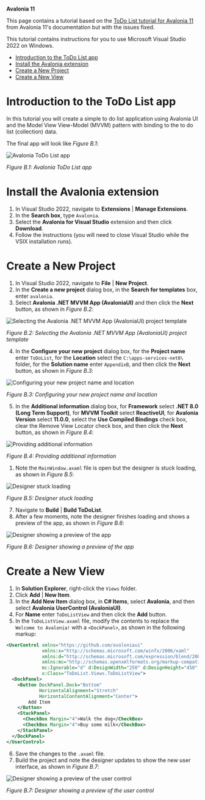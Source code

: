 **Avalonia 11**

This page contains a tutorial based on the [ToDo List tutorial for Avalonia 11](https://docs.avaloniaui.net/docs/next/tutorials/todo-list-app/) 
from Avalonia 11's documentation but with the issues fixed.

This tutorial contains instructions for you to use Microsoft Visual Studio 2022 on Windows.

- [Introduction to the ToDo List app](#introduction-to-the-todo-list-app)
- [Install the Avalonia extension](#install-the-avalonia-extension)
- [Create a New Project](#create-a-new-project)
- [Create a New View](#create-a-new-view)


# Introduction to the ToDo List app

In this tutorial you will create a simple to do list application using Avalonia UI and the Model View View-Model (MVVM) pattern with binding to the to do list (collection) data.

The final app will look like *Figure B.1*:

![Avalonia ToDo List app](avalonia/avalonia-todo-01.png)

*Figure B.1: Avalonia ToDo List app*

# Install the Avalonia extension

1. In Visual Studio 2022, navigate to **Extensions** | **Manage Extensions**.
2. In the **Search box**, type `Avalonia`.
3. Select the **Avalonia for Visual Studio** extension and then click **Download**.
4. Follow the instructions (you will need to close Visual Studio while the VSIX installation runs).

# Create a New Project

1. In Visual Studio 2022, navigate to **File** | **New Project**.
2. In the **Create a new project** dialog box, in the **Search for templates** box, enter `avalonia`.
3. Select **Avalonia .NET MVVM App (AvaloniaUI)** and then click the **Next** button, as shown in *Figure B.2*:

![Selecting the Avalonia .NET MVVM App (AvaloniaUI) project template](avalonia/avalonia-todo-02.png)

*Figure B.2: Selecting the Avalonia .NET MVVM App (AvaloniaUI) project template*

4. In the **Configure your new project** dialog box, for the **Project name** enter `ToDoList`, for the **Location** select the `C:\apps-services-net8\` folder, for the **Solution name** enter `AppendixB`, and then click the **Next** button, as shown in *Figure B.3*:

![Configuring your new project name and location](avalonia/avalonia-todo-03.png)

*Figure B.3: Configuring your new project name and location*

5. In the **Additional information** dialog box, for **Framework** select **.NET 8.0 (Long Term Support)**, for **MVVM Toolkit** select **ReactiveUI**, for **Avalonia Version** select **11.0.0**, select the **Use Compiled Bindings** check box, clear the Remove View Locator check box, and then click the **Next** button, as shown in *Figure B.4*:

![Providing additional information](avalonia/avalonia-todo-04.png)

*Figure B.4: Providing additional information*

1. Note the `MainWindow.axaml` file is open but the designer is stuck loading, as shown in *Figure B.5*:

![Designer stuck loading](avalonia/avalonia-todo-05.png)

*Figure B.5: Designer stuck loading*

7. Navigate to **Build** | **Build ToDoList**.
8. After a few moments, note the designer finishes loading and shows a preview of the app, as shown in *Figure B.6*:

![Designer showing a preview of the app](avalonia/avalonia-todo-06.png)

*Figure B.6: Designer showing a preview of the app*

# Create a New View

1. In **Solution Explorer**, right-click the `Views` folder.
2. Click **Add** | **New Item**.
3. In the **Add New Item** dialog box, in **C# Items**, select **Avalonia**, and then select **Avalonia UserControl (AvaloniaUI)**.
4. For **Name** enter `ToDoListView` and then click the **Add** button.
5. In the `ToDoListView.axaml` file, modify the contents to replace the `Welcome to Avalonia!` with a `<DockPanel>`, as shown in the following markup:
```xml
<UserControl xmlns="https://github.com/avaloniaui"
             xmlns:x="http://schemas.microsoft.com/winfx/2006/xaml"
             xmlns:d="http://schemas.microsoft.com/expression/blend/2008"
             xmlns:mc="http://schemas.openxmlformats.org/markup-compatibility/2006"
             mc:Ignorable="d" d:DesignWidth="250" d:DesignHeight="450"
             x:Class="ToDoList.Views.ToDoListView">
  <DockPanel>
    <Button DockPanel.Dock="Bottom"
            HorizontalAlignment="Stretch"
            HorizontalContentAlignment="Center">
        Add Item
    </Button>
    <StackPanel>
      <CheckBox Margin="4">Walk the dog</CheckBox>
      <CheckBox Margin="4">Buy some milk</CheckBox>
    </StackPanel>
  </DockPanel>
</UserControl>
```

6. Save the changes to the `.axaml` file.
7. Build the project and note the designer updates to show the new user interface, as shown in *Figure B.7*:

![Designer showing a preview of the user control](avalonia/avalonia-todo-07.png)

*Figure B.7: Designer showing a preview of the user control*




